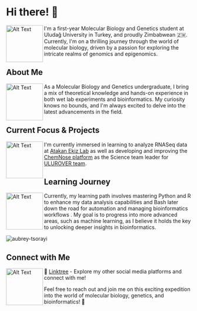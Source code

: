 # Hi there! 👋

<img src="https://images-wixmp-ed30a86b8c4ca887773594c2.wixmp.com/f/ea54de27-18f6-4b10-a966-b9ecb2bc1d31/daaiys0-fc659572-48c9-43eb-8838-71e5e631527a.gif?token=eyJ0eXAiOiJKV1QiLCJhbGciOiJIUzI1NiJ9.eyJzdWIiOiJ1cm46YXBwOjdlMGQxODg5ODIyNjQzNzNhNWYwZDQxNWVhMGQyNmUwIiwiaXNzIjoidXJuOmFwcDo3ZTBkMTg4OTgyMjY0MzczYTVmMGQ0MTVlYTBkMjZlMCIsIm9iaiI6W1t7InBhdGgiOiJcL2ZcL2VhNTRkZTI3LTE4ZjYtNGIxMC1hOTY2LWI5ZWNiMmJjMWQzMVwvZGFhaXlzMC1mYzY1OTU3Mi00OGM5LTQzZWItODgzOC03MWU1ZTYzMTUyN2EuZ2lmIn1dXSwiYXVkIjpbInVybjpzZXJ2aWNlOmZpbGUuZG93bmxvYWQiXX0.CSRG5H03RMI1ASGzhIGaIWJmAePjIOM4ntjCV6GxFPY" alt="Alt Text" width="100" height="100" align="left" /> I'm a first-year Molecular Biology and Genetics student at Uludağ University in Turkey, and proudly Zimbabwean 🇿🇼. Currently, I'm on a thrilling journey through the world of molecular biology, driven by a passion for exploring the intricate realms of genomics and epigenomics.


 ## About Me
 
<img src="https://media.giphy.com/media/v1.Y2lkPTc5MGI3NjExZzBiNjd2eDJrdW0zbmluamg5b2c3d2lpNjNsbjc2eW9yZzA1d2VuOSZlcD12MV9pbnRlcm5hbF9naWZfYnlfaWQmY3Q9cw/QPTdQdZQ9UiyzYK9mN/giphy.gif" alt="Alt Text" width="100" height="100" align="left" /> As a Molecular Biology and Genetics undergraduate, I bring a mix of theoretical knowledge and hands-on experience in both wet lab experiments and bioinformatics. My curiosity knows no bounds, and I'm always excited to delve into the latest advancements in the field.


 ## Current Focus & Projects
 
<img src="https://i.pinimg.com/originals/57/18/5d/57185d2176d7cbaebdb74c00ce1b9ebf.gif" alt="Alt Text" width="100" height="100" align="left" /> I'm currently immersed in learning to analyze RNASeq data at [Atakan Ekiz Lab](https://www.atakanekiz.com/lab.html) as well as developing and improving the [ChemNose platform](https://github.com/KurayiChawatama/ChemNose-An-Automated-Gas-Detection-and-Statistical-Analysis-Platform) as the Science team leader for [ULUROVER team](https://www.linkedin.com/company/ulurover-team/posts/?feedView=all).


 ## Learning Journey
 
<img src="https://i.pinimg.com/originals/73/69/6e/73696e022df7cd5cb3d999c6875361dd.gif" alt="Alt Text" width="100" height="100" align="left" /> Currently, my learning path involves mastering Python and R to enhance my data analysis capabilities and Bash later down the road for automation and managing bioinformatics workflows . My goal is to progress into more advanced areas, such as machine learning, as I believe it holds the key to unlocking deeper insights in bioinformatics.


<p><img align="center" src="https://github-readme-stats.vercel.app/api/top-langs?username=KurayiChawatama&show_icons=true&locale=en&layout=compact" alt="aubrey-tsorayi" /></p>


 ## Connect with Me
 
<img src="https://media.baamboozle.com/uploads/images/660954/1646856631_53263_gif-url.gif" alt="Alt Text" width="100" height="100" align="left" /> 🔗 [Linktree](https://linktr.ee/kurayi_chawatama) - Explore my other social media platforms and connect with me!

Feel free to reach out and join me on this exciting expedition into the world of molecular biology, genetics, and bioinformatics! 🚀


